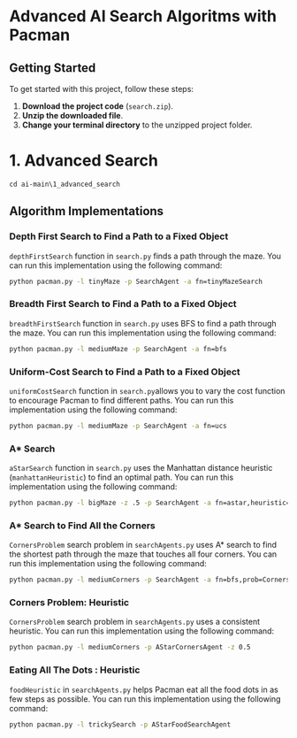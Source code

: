 # Advanced AI Search Algoritms with Pacman

## Getting Started

To get started with this project, follow these steps:

1. **Download the project code** (`search.zip`).
2. **Unzip the downloaded file**.
3. **Change your terminal directory** to the unzipped project folder.

# 1. Advanced Search 
```
cd ai-main\1_advanced_search
```

## Algorithm Implementations 

### Depth First Search to Find a Path to a Fixed Object

`depthFirstSearch` function in `search.py` finds a path through the maze. You can run this implementation using the following command:

```bash
python pacman.py -l tinyMaze -p SearchAgent -a fn=tinyMazeSearch
```

### Breadth First Search to Find a Path to a Fixed Object
`breadthFirstSearch` function in `search.py` uses BFS to find a path through the maze. You can run this implementation using the following command:

```bash
python pacman.py -l mediumMaze -p SearchAgent -a fn=bfs
```

### Uniform-Cost Search to Find a Path to a Fixed Object

`uniformCostSearch` function in `search.py`allows you to vary the cost function to encourage Pacman to find different paths. You can run this implementation using the following command:

```bash
python pacman.py -l mediumMaze -p SearchAgent -a fn=ucs
```

### A* Search

`aStarSearch` function in `search.py` uses the Manhattan distance heuristic (`manhattanHeuristic`) to find an optimal path. You can run this implementation using the following command:

```bash
python pacman.py -l bigMaze -z .5 -p SearchAgent -a fn=astar,heuristic=manhattanHeuristic
```

### A* Search to Find All the Corners

`CornersProblem` search problem in `searchAgents.py` uses A* search to find the shortest path through the maze that touches all four corners. You can run this implementation using the following command:

```bash
python pacman.py -l mediumCorners -p SearchAgent -a fn=bfs,prob=CornersProblem
```

### Corners Problem: Heuristic

`CornersProblem` search problem in `searchAgents.py` uses a consistent heuristic. You can run this implementation using the following command:

```bash
python pacman.py -l mediumCorners -p AStarCornersAgent -z 0.5
```

### Eating All The Dots : Heuristic

`foodHeuristic` in `searchAgents.py` helps Pacman eat all the food dots in as few steps as possible. You can run this implementation using the following command:

```bash
python pacman.py -l trickySearch -p AStarFoodSearchAgent
```